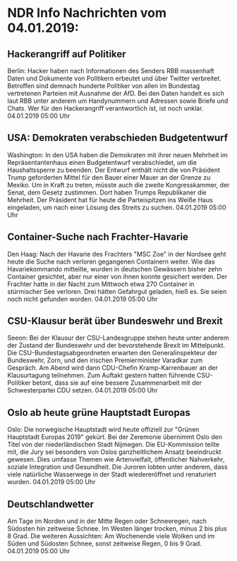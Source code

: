 # NDR Info Nachrichten vom 04.01.2019:


## Hackerangriff auf Politiker
Berlin: Hacker haben nach Informationen des Senders RBB massenhaft Daten und Dokumente von Politikern erbeutet und über Twitter verbreitet. Betroffen sind demnach hunderte Politiker von allen im Bundestag vertretenen Parteien mit Ausnahme der AfD. Bei den Daten handelt es sich laut RBB unter anderem um Handynummern und Adressen sowie Briefe und Chats. Wer für den Hackerangriff verantwortlich ist, ist noch unklar. 04.01.2019 05:00 Uhr 

## USA: Demokraten verabschieden Budgetentwurf
Washington: In den USA haben die Demokraten mit ihrer neuen Mehrheit im Repräsentantenhaus einen Budgetentwurf verabschiedet, um die Haushaltssperre zu beenden. Der Entwurf enthält nicht die von Präsident Trump geforderten Mittel für den Bauer einer Mauer an der Grenze zu Mexiko. Um in Kraft zu treten, müsste auch die zweite Kongresskammer, der Senat, dem Gesetz zustimmen. Dort haben Trumps Republikaner die Mehrheit. Der Präsident hat für heute die Parteispitzen ins Weiße Haus eingeladen, um nach einer Lösung des Streits zu suchen. 04.01.2019 05:00 Uhr 

## Container-Suche nach Frachter-Havarie
Den Haag: Nach der Havarie des Frachters "MSC Zoe" in der Nordsee geht heute die Suche nach verloren gegangenen Containern weiter. Wie das Havariekommando mitteilte, wurden in deutschen Gewässern bisher zehn Container gesichtet, aber nur einer von ihnen konnte gesichert werden. Der Frachter hatte in der Nacht zum Mittwoch etwa 270 Container in stürmischer See verloren. Drei hätten Gefahrgut geladen, hieß es. Sie seien noch nicht gefunden worden. 04.01.2019 05:00 Uhr 

## CSU-Klausur berät über Bundeswehr und Brexit
Seeon: Bei der Klausur der CSU-Landesgruppe stehen heute unter anderem der Zustand der Bundeswehr und der bevorstehende Brexit im Mittelpunkt. Die CSU-Bundestagsabgeordneten erwarten den Generalinspekteur der Bundeswehr, Zorn, und den irischen Premierminister Varadkar zum Gespräch. Am Abend wird dann CDU-Chefin Kramp-Karrenbauer an der Klausurtagung teilnehmen. Zum Auftakt gestern hatten führende CSU-Politiker betont, dass sie auf eine bessere Zusammenarbeit mit der Schwesterpartei CDU setzen. 04.01.2019 05:00 Uhr 

## Oslo ab heute grüne Hauptstadt Europas
Oslo: Die norwegische Hauptstadt wird heute offiziell zur "Grünen Hauptstadt Europas 2019" gekürt. Bei der Zeremonie übernimmt Oslo den Titel von der niederländischen Stadt Nijmegen. Die EU-Kommission teilte mit, die Jury sei besonders von Oslos ganzheitlichem Ansatz beeindruckt gewesen. Dies umfasse Themen wie Artenvielfalt, öffentlicher Nahverkehr, soziale Integration und Gesundheit. Die Juroren lobten unter anderem, dass viele natürliche Wasserwege in der Stadt wiedereröffnet und renaturiert wurden. 04.01.2019 05:00 Uhr 

## Deutschlandwetter
Am Tage im Norden und in der Mitte Regen oder Schneeregen, nach Südosten hin zeitweise Schnee. Im Westen länger trocken, minus 2 bis plus 8 Grad. Die weiteren Aussichten: Am Wochenende viele Wolken und im Süden und Südosten Schnee, sonst zeitweise Regen, 0 bis 9 Grad. 04.01.2019 05:00 Uhr 
